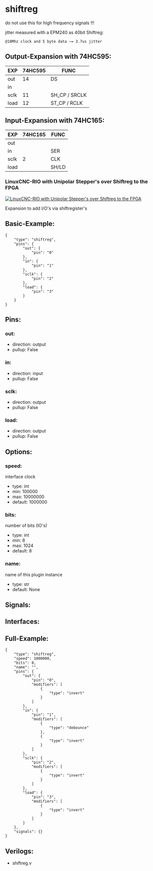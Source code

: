 # shiftreg

do not use this for high frequency signals !!!

jitter measured with a EPM240 as 40bit Shiftreg:
```
@10Mhz clock and 5 byte data ~= 3.7us jitter
```

## Output-Expansion with 74HC595:

| EXP | 74HC595 | FUNC |
| --- | --- | --- |
| out | 14 | DS |
| in |  | |
| sclk | 11 | SH_CP / SRCLK |
| load | 12 | ST_CP / RCLK |

## Input-Expansion with 74HC165:

| EXP | 74HC165 | FUNC |
| --- | --- | --- |
| out |  | |
| in |  | SER |
| sclk | 2 | CLK |
| load |  | SH/LD |

### LinuxCNC-RIO with Unipolar Stepper's over Shiftreg to the FPGA
[![LinuxCNC-RIO with Unipolar Stepper's over Shiftreg to the FPGA](https://img.youtube.com/vi/NlLd5CRCOac/0.jpg)](https://www.youtube.com/shorts/NlLd5CRCOac "LinuxCNC-RIO with Unipolar Stepper's over Shiftreg to the FPGA")

        

Expansion to add I/O's via shiftregister's

## Basic-Example:
```
{
    "type": "shiftreg",
    "pins": {
        "out": {
            "pin": "0"
        },
        "in": {
            "pin": "1"
        },
        "sclk": {
            "pin": "2"
        },
        "load": {
            "pin": "3"
        }
    }
}
```

## Pins:
### out:

 * direction: output
 * pullup: False

### in:

 * direction: input
 * pullup: False

### sclk:

 * direction: output
 * pullup: False

### load:

 * direction: output
 * pullup: False


## Options:
### speed:
interface clock

 * type: int
 * min: 100000
 * max: 10000000
 * default: 1000000

### bits:
number of bits (IO's)

 * type: int
 * min: 8
 * max: 1024
 * default: 8

### name:
name of this plugin instance

 * type: str
 * default: None


## Signals:


## Interfaces:


## Full-Example:
```
{
    "type": "shiftreg",
    "speed": 1000000,
    "bits": 8,
    "name": "",
    "pins": {
        "out": {
            "pin": "0",
            "modifiers": [
                {
                    "type": "invert"
                }
            ]
        },
        "in": {
            "pin": "1",
            "modifiers": [
                {
                    "type": "debounce"
                },
                {
                    "type": "invert"
                }
            ]
        },
        "sclk": {
            "pin": "2",
            "modifiers": [
                {
                    "type": "invert"
                }
            ]
        },
        "load": {
            "pin": "3",
            "modifiers": [
                {
                    "type": "invert"
                }
            ]
        }
    },
    "signals": {}
}
```

## Verilogs:
 * shiftreg.v

